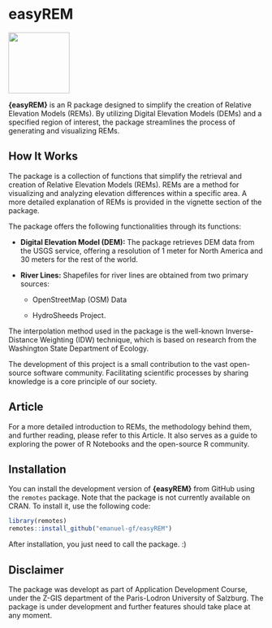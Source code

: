 
# easyREM

<img src="man/figures/DanCoeCarto_REM.png" data-fig.align="right"
width="120" />

**{easyREM}** is an R package designed to simplify the creation of
Relative Elevation Models (REMs). By utilizing Digital Elevation Models
(DEMs) and a specified region of interest, the package streamlines the
process of generating and visualizing REMs.

## How It Works

The package is a collection of functions that simplify the retrieval and
creation of Relative Elevation Models (REMs). REMs are a method for
visualizing and analyzing elevation differences within a specific area.
A more detailed explanation of REMs is provided in the vignette section
of the package.

The package offers the following functionalities through its functions:

- **Digital Elevation Model (DEM):** The package retrieves DEM data from
  the USGS service, offering a resolution of 1 meter for North America
  and 30 meters for the rest of the world.

- **River Lines:** Shapefiles for river lines are obtained from two
  primary sources:

  - OpenStreetMap (OSM) Data

  - HydroSheeds Project.

The interpolation method used in the package is the well-known
Inverse-Distance Weighting (IDW) technique, which is based on research
from the Washington State Department of Ecology.

The development of this project is a small contribution to the vast
open-source software community. Facilitating scientific processes by
sharing knowledge is a core principle of our society.

## Article

For a more detailed introduction to REMs, the methodology behind them,
and further reading, please refer to this Article. It also serves as a
guide to exploring the power of R Notebooks and the open-source R
community.

## Installation

You can install the development version of **{easyREM}** from GitHub
using the `remotes` package. Note that the package is not currently
available on CRAN. To install it, use the following code:

``` r
library(remotes)
remotes::install_github("emanuel-gf/easyREM")
```

After installation, you just need to call the package. :)

## Disclaimer

The package was developt as part of Application Development Course,
under the Z-GIS department of the Paris-Lodron University of Salzburg.
The package is under development and further features should take place
at any moment.
